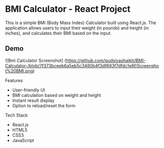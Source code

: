 # BMI Calculator - React Project

This is a simple BMI (Body Mass Index) Calculator built using React.js. The application allows users to input their weight (in pounds) and height (in inches), and calculates their BMI based on the input.

## Demo

![Bmi Calculator Screenshot] (https://github.com/qudsiyashaikh/BMI-Calculator-/blob/7f373bceeb6a5eb5c3460b4f3df693f7dfdc1e8f/Screenshot%20BMI.png)

Features

- User-friendly UI
- BMI calculation based on weight and height
- Instant result display
- Option to reload/reset the form

Tech Stack

- React.js
- HTML5
- CSS3
- JavaScript
